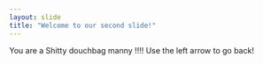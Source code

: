 ```yaml
---
layout: slide
title: "Welcome to our second slide!"
---
```

You are a Shitty douchbag manny !!!!
Use the left arrow to go back!
